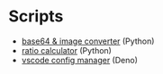 # Scripts

- [base64 & image converter](./base64_image_converter/main.py) (Python)
- [ratio calculator](./ratio_calculator/main.py) (Python)
- [vscode config manager](./vscode_config_manager/mod.ts) (Deno)

